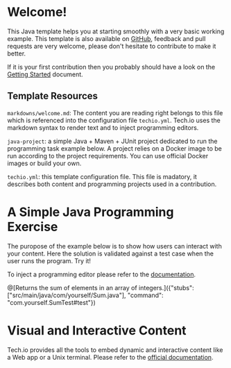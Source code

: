 
# Welcome!

This Java template helps you at starting smoothly with a very basic working example. This template is also available on [GitHub](), feedback and pull requests are very welcome, please don't hesitate to contribute to make it better.

If it is your first contribution then you probably should have a look on the [Getting Started](https://gettingstarted) document.

## Template Resources

`markdowns/welcome.md`: The content you are reading right belongs to this file which is referenced into the configuration file `techio.yml`. Tech.io uses the markdown syntax to render text and to inject programming editors.

`java-project`: a simple Java + Maven + JUnit project dedicated to run the programming task example below. A project relies on a Docker image to be run according to the project requirements. You can use official Docker images or build your own.

`techio.yml`: this template configuration file. This file is madatory, it describes both content and programming projects used in a contribution. 

# A Simple Java Programming Exercise

The puropose of the example below is to show how users can interact with your content. Here the solution is validated against a test case when the user runs the program. Try it!

To inject a programming editor please refer to the [documentation]().

@[Returns the sum of elements in an array of integers.]({"stubs": ["src/main/java/com/yourself/Sum.java"], "command": "com.yourself.SumTest#test"})

# Visual and Interactive Content

Tech.io provides all the tools to embed dynamic and interactive content like a Web app or a Unix terminal. Please refer to the [official documentation]().